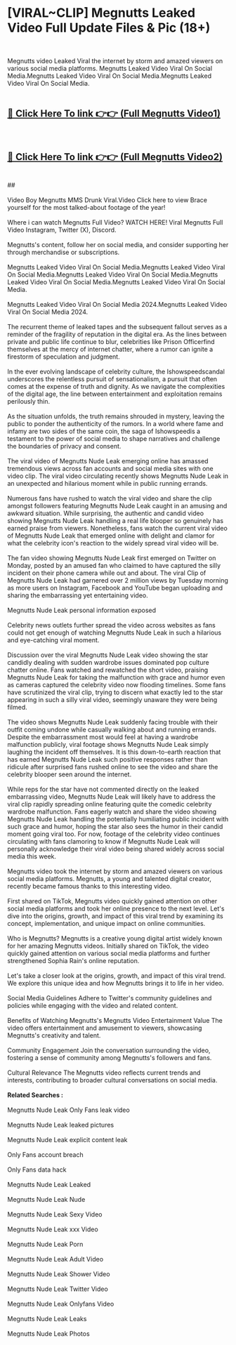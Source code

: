 # [VIRAL~CLIP] Megnutts Leaked Video Full Update Files & Pic (18+) <br>
<br>

Megnutts video Leaked Viral the internet by storm and amazed viewers on various social media platforms. Megnutts Leaked Video Viral On Social Media.Megnutts Leaked Video Viral On Social Media.Megnutts Leaked Video Viral On Social Media.<br>
 <br>

##  <a href="https://play.trustnlinepharmacy.us?title=Full Megnutts&ref=git">🔴 Click Here To link 👉👉 (Full Megnutts Video1)</a><br>
  <br>

##  <a href="https://play.trustnlinepharmacy.us?title=Full Megnutts&ref=git">🔴 Click Here To link 👉👉 (Full Megnutts Video2)</a><br>
  <br>
  ##


  <br>

  <br>
Video Boy Megnutts MMS Drunk Viral.Video Click here to view Brace yourself for the most talked-about footage of the year!
<br><br>
Where i can watch Megnutts Full Video? WATCH HERE! Viral Megnutts Full Video Instagram, Twitter (X), Discord.
<br><br>
Megnutts's content, follow her on social media, and consider supporting her through merchandise or subscriptions.
<br><br>
Megnutts Leaked Video Viral On Social Media.Megnutts Leaked Video Viral On Social Media.Megnutts Leaked Video Viral On Social Media.Megnutts Leaked Video Viral On Social Media.Megnutts Leaked Video Viral On Social Media.
<br><br>
Megnutts Leaked Video Viral On Social Media 2024.Megnutts Leaked Video Viral On Social Media 2024.
<br><br>
The recurrent theme of leaked tapes and the subsequent fallout serves as a reminder of the fragility of reputation in the digital era. As the lines between private and public life continue to blur, celebrities like Prison Officerfind themselves at the mercy of internet chatter, where a rumor can ignite a firestorm of speculation and judgment.
<br><br>
In the ever evolving landscape of celebrity culture, the Ishowspeedscandal underscores the relentless pursuit of sensationalism, a pursuit that often comes at the expense of truth and dignity. As we navigate the complexities of the digital age, the line between entertainment and exploitation remains perilously thin.
<br><br>
As the situation unfolds, the truth remains shrouded in mystery, leaving the public to ponder the authenticity of the rumors. In a world where fame and infamy are two sides of the same coin, the saga of Ishowspeedis a testament to the power of social media to shape narratives and challenge the boundaries of privacy and consent.
<br><br>
The viral video of Megnutts Nude Leak emerging online has amassed tremendous views across fan accounts and social media sites with one video clip. The viral video circulating recently shows Megnutts Nude Leak in an unexpected and hilarious moment while in public running errands.
<br><br>
Numerous fans have rushed to watch the viral video and share the clip amongst followers featuring Megnutts Nude Leak caught in an amusing and awkward situation. While surprising, the authentic and candid video showing Megnutts Nude Leak handling a real life blooper so genuinely has earned praise from viewers. Nonetheless, fans watch the current viral video of Megnutts Nude Leak that emerged online with delight and clamor for what the celebrity icon's reaction to the widely spread viral video will be.
<br><br>
The fan video showing Megnutts Nude Leak first emerged on Twitter on Monday, posted by an amused fan who claimed to have captured the silly incident on their phone camera while out and about. The viral Clip of Megnutts Nude Leak had garnered over 2 million views by Tuesday morning as more users on Instagram, Facebook and YouTube began uploading and sharing the embarrassing yet entertaining video.
<br><br>
Megnutts Nude Leak personal information exposed
<br><br>
Celebrity news outlets further spread the video across websites as fans could not get enough of watching Megnutts Nude Leak in such a hilarious and eye-catching viral moment.
<br><br>
Discussion over the viral Megnutts Nude Leak video showing the star candidly dealing with sudden wardrobe issues dominated pop culture chatter online. Fans watched and rewatched the short video, praising Megnutts Nude Leak for taking the malfunction with grace and humor even as cameras captured the celebrity video now flooding timelines. Some fans have scrutinized the viral clip, trying to discern what exactly led to the star appearing in such a silly viral video, seemingly unaware they were being filmed.
<br><br>
The video shows Megnutts Nude Leak suddenly facing trouble with their outfit coming undone while casually walking about and running errands. Despite the embarrassment most would feel at having a wardrobe malfunction publicly, viral footage shows Megnutts Nude Leak simply laughing the incident off themselves. It is this down-to-earth reaction that has earned Megnutts Nude Leak such positive responses rather than ridicule after surprised fans rushed online to see the video and share the celebrity blooper seen around the internet.
<br><br>
While reps for the star have not commented directly on the leaked embarrassing video, Megnutts Nude Leak will likely have to address the viral clip rapidly spreading online featuring quite the comedic celebrity wardrobe malfunction. Fans eagerly watch and share the video showing Megnutts Nude Leak handling the potentially humiliating public incident with such grace and humor, hoping the star also sees the humor in their candid moment going viral too. For now, footage of the celebrity video continues circulating with fans clamoring to know if Megnutts Nude Leak will personally acknowledge their viral video being shared widely across social media this week.
<br><br>
Megnutts video took the internet by storm and amazed viewers on various social media platforms. Megnutts, a young and talented digital creator, recently became famous thanks to this interesting video.
<br><br>
First shared on TikTok, Megnutts video quickly gained attention on other social media platforms and took her online presence to the next level. Let's dive into the origins, growth, and impact of this viral trend by examining its concept, implementation, and unique impact on online communities.
<br><br>
Who is Megnutts? Megnutts is a creative young digital artist widely known for her amazing Megnutts videos. Initially shared on TikTok, the video quickly gained attention on various social media platforms and further strengthened Sophia Rain's online reputation.
<br><br>
Let's take a closer look at the origins, growth, and impact of this viral trend. We explore this unique idea and how Megnutts brings it to life in her video.
<br><br>
Social Media Guidelines Adhere to Twitter's community guidelines and policies while engaging with the video and related content.
<br><br>
Benefits of Watching Megnutts's Megnutts Video Entertainment Value The video offers entertainment and amusement to viewers, showcasing Megnutts's creativity and talent.
<br><br>
Community Engagement Join the conversation surrounding the video, fostering a sense of community among Megnutts's followers and fans.
<br><br>
Cultural Relevance The Megnutts video reflects current trends and interests, contributing to broader cultural conversations on social media.
<br><br>
<strong>Related Searches :</strong>
<br><br>
Megnutts Nude Leak Only Fans leak video
<br><br>
Megnutts Nude Leak leaked pictures
<br><br>
Megnutts Nude Leak explicit content leak
<br><br>
Only Fans account breach
<br><br>
Only Fans data hack
<br><br>
Megnutts Nude Leak Leaked
<br><br>
Megnutts Nude Leak Nude
<br><br>
Megnutts Nude Leak Sexy Video
<br><br>
Megnutts Nude Leak xxx Video
<br><br>
Megnutts Nude Leak Porn
<br><br>
Megnutts Nude Leak Adult Video
<br><br>
Megnutts Nude Leak Shower Video
<br><br>
Megnutts Nude Leak Twitter Video
<br><br>
Megnutts Nude Leak Onlyfans Video
<br><br>
Megnutts Nude Leak Leaks
<br><br>
Megnutts Nude Leak Photos